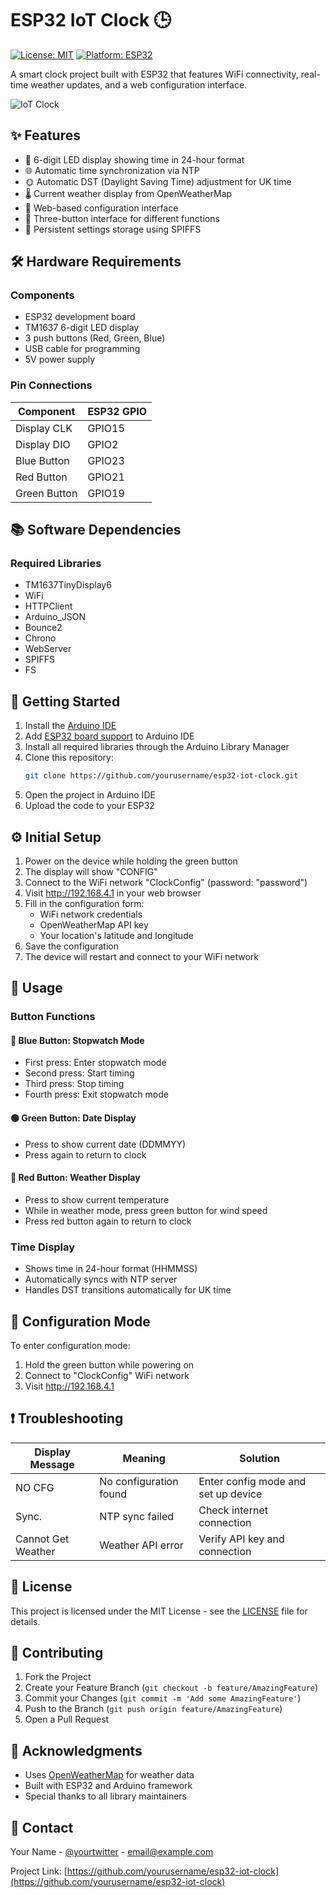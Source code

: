 # ESP32 IoT Clock 🕒

[![License: MIT](https://img.shields.io/badge/License-MIT-yellow.svg)](https://opensource.org/licenses/MIT)
[![Platform: ESP32](https://img.shields.io/badge/Platform-ESP32-blue.svg)](https://www.espressif.com/en/products/socs/esp32)

A smart clock project built with ESP32 that features WiFi connectivity, real-time weather updates, and a web configuration interface.

![IoT Clock](docs/images/clock.jpg)

## ✨ Features

* 📱 6-digit LED display showing time in 24-hour format
* 🌐 Automatic time synchronization via NTP
* 🌞 Automatic DST (Daylight Saving Time) adjustment for UK time
* 🌡️ Current weather display from OpenWeatherMap
* 🔧 Web-based configuration interface
* 🔘 Three-button interface for different functions
* 💾 Persistent settings storage using SPIFFS

## 🛠️ Hardware Requirements

### Components
* ESP32 development board
* TM1637 6-digit LED display
* 3 push buttons (Red, Green, Blue)
* USB cable for programming
* 5V power supply

### Pin Connections

| Component    | ESP32 GPIO |
|-------------|------------|
| Display CLK | GPIO15     |
| Display DIO | GPIO2      |
| Blue Button | GPIO23     |
| Red Button  | GPIO21     |
| Green Button| GPIO19     |

## 📚 Software Dependencies

### Required Libraries
* TM1637TinyDisplay6
* WiFi
* HTTPClient
* Arduino_JSON
* Bounce2
* Chrono
* WebServer
* SPIFFS
* FS

## 🚀 Getting Started

1. Install the [Arduino IDE](https://www.arduino.cc/en/software)
2. Add [ESP32 board support](https://docs.espressif.com/projects/arduino-esp32/en/latest/installing.html) to Arduino IDE
3. Install all required libraries through the Arduino Library Manager
4. Clone this repository:
   ```bash
   git clone https://github.com/yourusername/esp32-iot-clock.git
   ```
5. Open the project in Arduino IDE
6. Upload the code to your ESP32

## ⚙️ Initial Setup

1. Power on the device while holding the green button
2. The display will show "CONFIG"
3. Connect to the WiFi network "ClockConfig" (password: "password")
4. Visit http://192.168.4.1 in your web browser
5. Fill in the configuration form:
   * WiFi network credentials
   * OpenWeatherMap API key
   * Your location's latitude and longitude
6. Save the configuration
7. The device will restart and connect to your WiFi network

## 📖 Usage

### Button Functions

#### 🔵 Blue Button: Stopwatch Mode
* First press: Enter stopwatch mode
* Second press: Start timing
* Third press: Stop timing
* Fourth press: Exit stopwatch mode

#### 🟢 Green Button: Date Display
* Press to show current date (DDMMYY)
* Press again to return to clock

#### 🔴 Red Button: Weather Display
* Press to show current temperature
* While in weather mode, press green button for wind speed
* Press red button again to return to clock

### Time Display
* Shows time in 24-hour format (HHMMSS)
* Automatically syncs with NTP server
* Handles DST transitions automatically for UK time

## 🔧 Configuration Mode

To enter configuration mode:
1. Hold the green button while powering on
2. Connect to "ClockConfig" WiFi network
3. Visit http://192.168.4.1

## ❗ Troubleshooting

| Display Message | Meaning | Solution |
|----------------|---------|----------|
| NO CFG | No configuration found | Enter config mode and set up device |
| Sync. | NTP sync failed | Check internet connection |
| Cannot Get Weather | Weather API error | Verify API key and connection |

## 📄 License

This project is licensed under the MIT License - see the [LICENSE](LICENSE) file for details.

## 🤝 Contributing

1. Fork the Project
2. Create your Feature Branch (`git checkout -b feature/AmazingFeature`)
3. Commit your Changes (`git commit -m 'Add some AmazingFeature'`)
4. Push to the Branch (`git push origin feature/AmazingFeature`)
5. Open a Pull Request

## 🙏 Acknowledgments

* Uses [OpenWeatherMap](https://openweathermap.org/) for weather data
* Built with ESP32 and Arduino framework
* Special thanks to all library maintainers

## 📱 Contact

Your Name - [@yourtwitter](https://twitter.com/yourtwitter) - email@example.com

Project Link: [https://github.com/yourusername/esp32-iot-clock](https://github.com/yourusername/esp32-iot-clock)
